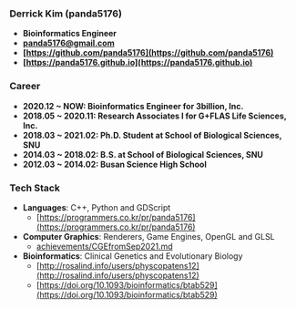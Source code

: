 ### Derrick Kim (panda5176)
- **Bioinformatics Engineer**
- **panda5176@gmail.com**
- **[https://github.com/panda5176](https://github.com/panda5176)**
- **[https://panda5176.github.io](https://panda5176.github.io)**

### Career
- **2020.12 ~ NOW: Bioinformatics Engineer for 3billion, Inc.**
- **2018.05 ~ 2020.11: Research Associates I for G+FLAS Life Sciences, Inc.**
- **2018.03 ~ 2021.02: Ph.D. Student at School of Biological Sciences, SNU**
- **2014.03 ~ 2018.02: B.S. at School of Biological Sciences, SNU**
- **2012.03 ~ 2014.02: Busan Science High School**

### Tech Stack
- **Languages**: C++, Python and GDScript
  - [https://programmers.co.kr/pr/panda5176](https://programmers.co.kr/pr/panda5176)
- **Computer Graphics**: Renderers, Game Engines, OpenGL and GLSL
  - [achievements/CGEfromSep2021.md](https://github.com/panda5176/panda5176/blob/main/achievements/CGEfromSep2021.md)
- **Bioinformatics**: Clinical Genetics and Evolutionary Biology
  - [http://rosalind.info/users/physcopatens12](http://rosalind.info/users/physcopatens12)
  - [https://doi.org/10.1093/bioinformatics/btab529](https://doi.org/10.1093/bioinformatics/btab529)
